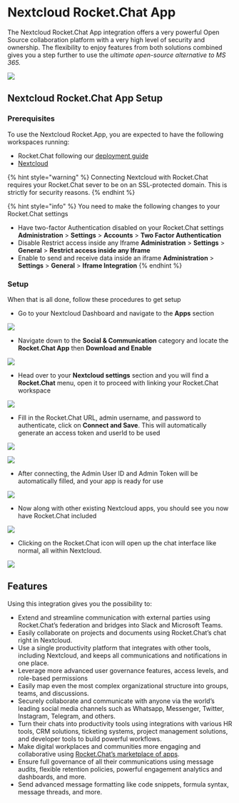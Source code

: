 # Nextcloud Rocket.Chat App

The Nextcloud Rocket.Chat App integration offers a very powerful Open Source collaboration platform with a very high level of security and ownership. The flexibility to enjoy features from both solutions combined gives you a step further to use the _ultimate open-source alternative to MS 365._

![](<../../../../.gitbook/assets/image (642).png>)

## Nextcloud Rocket.Chat App Setup

### Prerequisites

To use the Nextcloud Rocket.App, you are expected to have the following workspaces running:

* Rocket.Chat following our [deployment guide](https://github.com/Rodriq/rc-docs-sync/blob/quick-start-01/quick-start/deploying-rocket.chat)
* [Nextcloud](https://nextcloud.com)

{% hint style="warning" %}
Connecting Nextcloud with Rocket.Chat requires your Rocket.Chat sever to be on an SSL-protected domain. This is strictly for security reasons.
{% endhint %}

{% hint style="info" %}
You need to make the following changes to your Rocket.Chat settings

* Have two-factor Authentication disabled on your Rocket.Chat settings **Administration** > **Settings** > **Accounts** > **Two Factor Authentication**
* Disable Restrict access inside any Iframe **Administration** > **Settings** > **General** > **Restrict access inside any Iframe**
* Enable to send and receive data inside an iframe **Administration** > **Settings** > **General** > **Iframe Integration**
{% endhint %}

### Setup

When that is all done, follow these procedures to get setup

* Go to your Nextcloud Dashboard and navigate to the **Apps** section

![](<../../../../.gitbook/assets/image (634).png>)

* Navigate down to the **Social & Communication** category and locate the **Rocket.Chat App** then **Download and Enable**

![](<../../../../.gitbook/assets/image (651).png>)

* Head over to your **Nextcloud settings** section and you will find a **Rocket.Chat** menu, open it to proceed with linking your Rocket.Chat workspace

![](<../../../../.gitbook/assets/image (648).png>)

* Fill in the Rocket.Chat URL, admin username, and password to authenticate, click on **Connect and Save**. This will automatically generate an access token and userId to be used

![](<../../../../.gitbook/assets/image (253) (1) (2).png>)

![](<../../../../.gitbook/assets/image (667) (1) (1).png>)

* After connecting, the Admin User ID and Admin Token will be automatically filled, and your app is ready for use

![](<../../../../.gitbook/assets/image (638).png>)

* Now along with other existing Nextcloud apps, you should see you now have Rocket.Chat included

![](<../../../../.gitbook/assets/image (663).png>)

* Clicking on the Rocket.Chat icon will open up the chat interface like normal, all within Nextcloud.

![](<../../../../.gitbook/assets/image (674).png>)

## Features

Using this integration gives you the possibility to:

* Extend and streamline communication with external parties using Rocket.Chat’s federation and bridges into Slack and Microsoft Teams.
* Easily collaborate on projects and documents using Rocket.Chat’s chat right in Nextcloud.
* Use a single productivity platform that integrates with other tools, including Nextcloud, and keeps all communications and notifications in one place.
* Leverage more advanced user governance features, access levels, and role-based permissions
* Easily map even the most complex organizational structure into groups, teams, and discussions.
* Securely collaborate and communicate with anyone via the world’s leading social media channels such as Whatsapp, Messenger, Twitter, Instagram, Telegram, and others.
* Turn their chats into productivity tools using integrations with various HR tools, CRM solutions, ticketing systems, project management solutions, and developer tools to build powerful workflows.
* Make digital workplaces and communities more engaging and collaborative using [Rocket.Chat’s marketplace of apps](https://rocket.chat/marketplace).
* Ensure full governance of all their communications using message audits, flexible retention policies, powerful engagement analytics and dashboards, and more.
* Send advanced message formatting like code snippets, formula syntax, message threads, and more.
